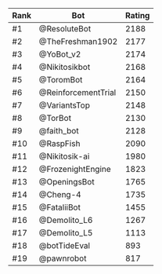 Rank|Bot|Rating
---|---|---
#1|@ResoluteBot|2188
#2|@TheFreshman1902|2177
#3|@YoBot_v2|2174
#4|@Nikitosikbot|2168
#5|@ToromBot|2164
#6|@ReinforcementTrial|2150
#7|@VariantsTop|2148
#8|@TorBot|2130
#9|@faith_bot|2128
#10|@RaspFish|2090
#11|@Nikitosik-ai|1980
#12|@FrozenightEngine|1823
#13|@OpeningsBot|1765
#14|@Cheng-4|1735
#15|@FataliiBot|1455
#16|@Demolito_L6|1267
#17|@Demolito_L5|1113
#18|@botTideEval|893
#19|@pawnrobot|817
